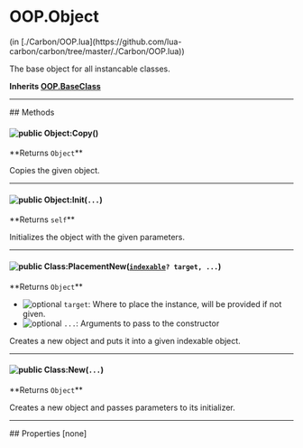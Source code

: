 <link href="../../style.css" rel="stylesheet" type="text/css"/>
<h1 class="class-title">OOP.Object</h1>
<span class="file-link">(in [./Carbon/OOP.lua](https://github.com/lua-carbon/carbon/tree/master/./Carbon/OOP.lua))</span><br/>

The base object for all instancable classes.

**Inherits <a href="Classes/OOP.BaseClass">OOP.BaseClass</a>**

<hr />
## Methods
<h4 class="method-name"><img class="doc-image" alt="public" src="https://img.shields.io/badge/ -public-11b237.svg?style=flat-square" />  Object:Copy()</h4>
**<span class="method-returns">Returns <code>Object</code></span>**



Copies the given object.

<hr/>
<h4 class="method-name"><img class="doc-image" alt="public" src="https://img.shields.io/badge/ -public-11b237.svg?style=flat-square" />  Object:Init(<code>...</code>)</h4>
**<span class="method-returns">Returns <code>self</code></span>**



Initializes the object with the given parameters.

<hr/>
<h4 class="method-name"><img class="doc-image" alt="public" src="https://img.shields.io/badge/ -public-11b237.svg?style=flat-square" />  Class:PlacementNew(<code><a href="Types#indexable">indexable</a>? target, ...</code>)</h4>
**<span class="method-returns">Returns <code>Object</code></span>**

- <img class="doc-image" alt="optional" src="https://img.shields.io/badge/%20-optional-0092e6.svg?style=flat-square" />  `target`: Where to place the instance, will be provided if not given.
- <img class="doc-image" alt="optional" src="https://img.shields.io/badge/%20-optional-0092e6.svg?style=flat-square" />  `...`: Arguments to pass to the constructor

Creates a new object and puts it into a given indexable object.

<hr/>
<h4 class="method-name"><img class="doc-image" alt="public" src="https://img.shields.io/badge/ -public-11b237.svg?style=flat-square" />  Class:New(<code>...</code>)</h4>
**<span class="method-returns">Returns <code>Object</code></span>**



Creates a new object and passes parameters to its initializer.


<hr />
## Properties
[none]
